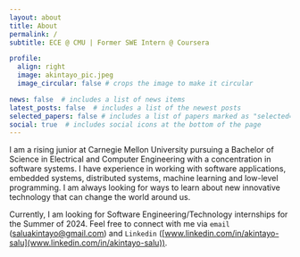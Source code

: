 ```yaml
---
layout: about
title: About
permalink: /
subtitle: ECE @ CMU | Former SWE Intern @ Coursera

profile:
  align: right
  image: akintayo_pic.jpeg
  image_circular: false # crops the image to make it circular

news: false  # includes a list of news items
latest_posts: false  # includes a list of the newest posts
selected_papers: false # includes a list of papers marked as "selected={true}"
social: true  # includes social icons at the bottom of the page
---
```


I am a rising junior at Carnegie Mellon University pursuing a Bachelor of Science in Electrical and Computer Engineering with a concentration in software systems. I have experience in working with software applications, embedded systems, distributed systems, machine learning and low-level programming. I am always looking for ways to learn about new innovative technology that can change the world around us.

Currently, I am looking for Software Engineering/Technology internships for the Summer of 2024. Feel free to connect with me via `email` ([saluakintayo@gmail.com](saluakintayo@gmail.com)) and `Linkedin` ([www.linkedin.com/in/akintayo-salu](www.linkedin.com/in/akintayo-salu)). 